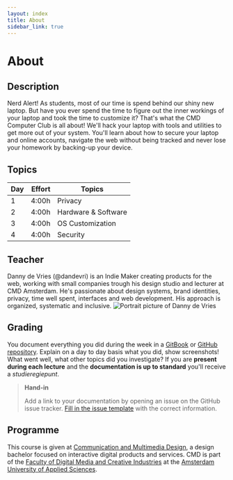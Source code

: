 ```yaml
---
layout: index
title: About
sidebar_link: true
---
```


# About

## Description
Nerd Alert! As students, most of our time is spend behind our shiny new laptop. But have you ever spend the time to figure out the inner workings of your laptop and took the time to customize it? That's what the CMD Computer Club is all about! We'll hack your laptop with tools and utilities to get more out of your system. You'll learn about how to secure your laptop and online accounts, navigate the web without being tracked and never lose your homework by backing-up your device.

## Topics

| Day | Effort | Topics                   |
| ---- | -----: | ---------------------- |
| 1    |  4:00h | Privacy                |
| 2    |  4:00h | Hardware & Software    |
| 3    |  4:00h | OS Customization       |
| 4    |  4:00h | Security               |

## Teacher
Danny de Vries (@dandevri) is an Indie Maker creating products for the web, working with small companies trough his design studio and lecturer at CMD Amsterdam. He's passionate about design systems, brand identities, privacy, time well spent, interfaces and web development. His approach is organized, systematic and inclusive.
![Portrait picture of Danny de Vries](https://www.dandevri.es/static/img/photos/portrait.jpg)

## Grading
You document everything you did during the week in a [GitBook][gitbook] or [GitHub repository][repo]. Explain on a day to day basis what you did, show screenshots! What went well, what other topics did you investigate? If you are **present during each lecture** and the **documentation is up to standard** you'll receive a *studieregiepunt*.

> **Hand-in**
>
> Add a link to your documentation by opening an issue on the GitHub issue tracker. [Fill in the issue template][issue] with the correct information.

## Programme

This course is given at [Communication and Multimedia Design][bachelor], a
design bachelor focused on interactive digital products and services.  CMD is
part of the [Faculty of Digital Media and Creative Industries][faculty] at the
[Amsterdam University of Applied Sciences][university].

[bachelor]: https://www.cmd-amsterdam.nl/english/
[faculty]: https://www.amsterdamuas.com/faculty/fdmci/faculty-of-digital-media-and-creative-industries.html
[university]: https://www.amsterdamuas.com
[gitbook]: https://docs.gitbook.com/
[repo]: https://help.github.com/en/articles/create-a-repo
[issue]: https://github.com/dandevri/cmd-computer-club/issues/new/choose
